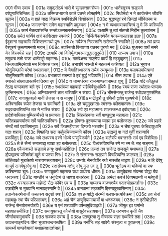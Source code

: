 001  	भीष्म उवाच ||
001a	समुद्यतोऽयं भारो मे सुमहान्सागरोपमः |
001c	धार्तराष्ट्रस्य सङ्ग्रामे वर्षपूगाभिचिन्तितः ||
002a	तस्मिन्नभ्यागते काले प्रतप्ते लोमहर्षणे |
002c	मिथोभेदो न मे कार्यस्तेन जीवसि सूतज ||
003a	न ह्यहं नाद्य विक्रम्य स्थविरोऽपि शिशोस्तव |
003c	युद्धश्रद्धां रणे छिन्द्यां जीवितस्य च सूतज ||
004a	जामदग्न्येन रामेण महास्त्राणि प्रमुञ्चता |
004c	न मे व्यथाभवत्काचित्त्वं तु मे किं करिष्यसि ||
005a	कामं नैतत्प्रशंसन्ति सन्तोऽऽत्मबलसंस्तवम् |
005c	वक्ष्यामि तु त्वां संतप्तो निहीन कुलपांसन ||
006a	समेतं पार्थिवं क्षत्रं काशिराज्ञः स्वयंवरे |
006c	निर्जित्यैकरथेनैव यत्कन्यास्तरसा हृताः ||
007a	ईदृशानां सहस्राणि विशिष्टानामथो पुनः |
007c	मयैकेन निरस्तानि ससैन्यानि रणाजिरे ||
008a	त्वां प्राप्य वैरपुरुषं कुरूणामनयो महान् |
008c	उपस्थितो विनाशाय यतस्व पुरुषो भव ||
009a	युध्यस्व पार्थं समरे येन विस्पर्धसे सह |
009c	द्रक्ष्यामि त्वां विनिर्मुक्तमस्माद्युद्धात्सुदुर्मते ||
010  	सञ्जय उवाच ||
010a	तमुवाच ततो राजा धार्तराष्ट्रो महामनाः |
010c	मामवेक्षस्व गाङ्गेय कार्यं हि महदुद्यतम् ||
011a	चिन्त्यतामिदमेवाग्रे मम निःश्रेयसं परम् |
011c	उभावपि भवन्तौ मे महत्कर्म करिष्यतः ||
012a	भूयश्च श्रोतुमिच्छामि परेषां रथसत्तमान् |
012c	ये चैवातिरथास्तत्र तथैव रथयूथपाः ||
013a	बलाबलममित्राणां श्रोतुमिच्छामि कौरव |
013c	प्रभातायां रजन्यां वै इदं युद्धं भविष्यति ||
014  	भीष्म उवाच ||
014a	एते रथास्ते संख्यातास्तथैवातिरथा नृप  |
014c	य चाप्यर्धरथा राजन्पाण्डवानामतः शृणु  ||
015a	यदि कौतूहलं तेऽद्य पाण्डवानां बले नृप |
015c	रथसंख्यां महाबाहो सहैभिर्वसुधाधिपैः ||
016a	स्वयं राजा रथोदारः पाण्डवः कुन्तिनन्दनः |
016c	अग्निवत्समरे तात चरिष्यति न संशयः ||
017a	भीमसेनस्तु राजेन्द्र रथोऽष्टगुणसंमितः |
017c	नागायुतबलो मानी तेजसा न स मानुषः ||
018a	माद्रीपुत्रौ तु रथिनौ द्वावेव पुरुषर्षभौ |
018c	अश्विनाविव रूपेण तेजसा च समन्वितौ ||
019a	एते चमूमुखगताः स्मरन्तः क्लेशमात्मनः |
019c	रुद्रवत्प्रचरिष्यन्ति तत्र मे नास्ति संशयः ||
020a	सर्व एव महात्मानः शालस्कन्धा इवोद्गताः |
020c	प्रादेशेनाधिकाः पुम्भिरन्यैस्ते च प्रमाणतः ||
021a	सिंहसंहननाः सर्वे पाण्डुपुत्रा महाबलाः |
021c	चरितब्रह्मचर्याश्च सर्वे चातितपस्विनः ||
022a	ह्रीमन्तः पुरुषव्याघ्रा व्याघ्रा इव बलोत्कटाः |
022c	जवे प्रहारे संमर्दे सर्व एवातिमानुषाः |
022e	सर्वे जितमहीपाला दिग्जये भरतर्षभ ||
023a	न चैषां पुरुषाः केचिदायुधानि गदाः शरान् |
023c	विषहन्ति सदा कर्तुमधिज्यान्यपि कौरव |
023e	उद्यन्तुं वा गदां गुर्वीं शरान्वापि प्रकर्षितुम् ||
024a	जवे लक्ष्यस्य हरणे भोज्ये पांसुविकर्षणे |
024c	बालैरपि भवन्तस्तैः सर्व एव विशेषिताः ||
025a	ते ते सैन्यं समासाद्य व्याघ्रा इव बलोत्कटाः |
025c	विध्वंसयिष्यन्ति रणे मा स्म तैः सह सङ्गमः ||
026a	एकैकशस्ते सङ्ग्रामे हन्युः सर्वान्महीक्षितः |
026c	प्रत्यक्षं तव राजेन्द्र राजसूये यथाभवत् ||
027a	द्रौपद्याश्च परिक्लेशं द्यूते च परुषा गिरः |
027c	ते संस्मरन्तः सङ्ग्रामे विचरिष्यन्ति कालवत् ||
028a	लोहिताक्षो गुडाकेशो नारायणसहायवान् |
028c	उभयोः सेनयोर्वीर रथो नास्तीह तादृशः ||
029a	न हि देवेषु वा पूर्वं दानवेषूरगेषु वा |
029c	राक्षसेष्वथ यक्षेषु नरेषु कुत एव तु ||
030a	भूतोऽथ वा भविष्यो वा रथः कश्चिन्मया श्रुतः |
030c	समायुक्तो महाराज यथा पार्थस्य धीमतः ||
031a	वासुदेवश्च संयन्ता योद्धा चैव धनञ्जयः |
031c	गाण्डीवं च धनुर्दिव्यं ते चाश्वा वातरंहसः ||
032a	अभेद्यं कवचं दिव्यमक्षय्यौ च महेषुधी |
032c	अस्त्रग्रामश्च माहेन्द्रो रौद्रः कौबेर एव च ||
033a	याम्यश्च वारुणश्चैव गदाश्चोग्रप्रदर्शनाः |
033c	वज्रादीनि च मुख्यानि नानाप्रहरणानि वै ||
034a	दानवानां सहस्राणि हिरण्यपुरवासिनाम् |
034c	हतान्येकरथेनाजौ कस्तस्य सदृशो रथः ||
035a	एष हन्याद्धि संरम्भी बलवान्सत्यविक्रमः |
035c	तव सेनां महाबाहुः स्वां चैव परिपालयन् ||
036a	अहं चैनं प्रत्युदियामाचार्यो वा धनञ्जयम् |
036c	न तृतीयोऽस्ति राजेन्द्र सेनयोरुभयोरपि |
036e	य एनं शरवर्षाणि वर्षन्तमुदियाद्रथी ||
037a	जीमूत इव घर्मान्ते महावातसमीरितः |
037c	समायुक्तस्तु कौन्तेयो वासुदेवसहायवान् |
037e	तरुणश्च कृती चैव जीर्णावावामुभावपि ||
038  	सञ्जय उवाच ||
038a	एतच्छ्रुत्वा तु भीष्मस्य राज्ञां दध्वंसिरे तदा  |
038c	काञ्चनाङ्गदिनः पीना भुजाश्चन्दनरूषिताः ||
039a	मनोभिः सह सावेगैः संस्मृत्य च पुरातनम् |
039c	सामर्थ्यं पाण्डवेयानां यथाप्रत्यक्षदर्शनात् ||
